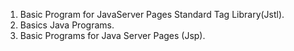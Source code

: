 1. Basic Program for JavaServer Pages Standard Tag Library(Jstl).
2. Basics Java Programs.
3. Basic Programs for Java Server Pages (Jsp).
